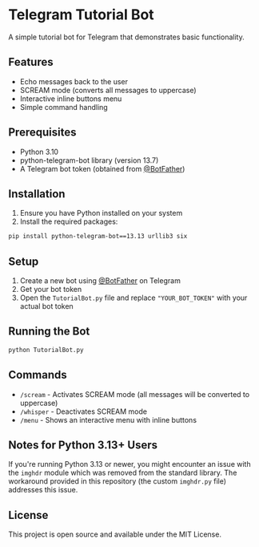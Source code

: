 # Telegram Tutorial Bot

A simple tutorial bot for Telegram that demonstrates basic functionality.

## Features

- Echo messages back to the user
- SCREAM mode (converts all messages to uppercase)
- Interactive inline buttons menu
- Simple command handling

## Prerequisites

- Python 3.10
- python-telegram-bot library (version 13.7)
- A Telegram bot token (obtained from [@BotFather](https://t.me/botfather))

## Installation

1. Ensure you have Python installed on your system
2. Install the required packages:

```bash
pip install python-telegram-bot==13.13 urllib3 six
```

## Setup

1. Create a new bot using [@BotFather](https://t.me/botfather) on Telegram
2. Get your bot token
3. Open the `TutorialBot.py` file and replace `"YOUR_BOT_TOKEN"` with your actual bot token

## Running the Bot

```bash
python TutorialBot.py
```

## Commands

- `/scream` - Activates SCREAM mode (all messages will be converted to uppercase)
- `/whisper` - Deactivates SCREAM mode
- `/menu` - Shows an interactive menu with inline buttons

## Notes for Python 3.13+ Users

If you're running Python 3.13 or newer, you might encounter an issue with the `imghdr` module which was removed from the standard library. The workaround provided in this repository (the custom `imghdr.py` file) addresses this issue.

## License

This project is open source and available under the MIT License.
